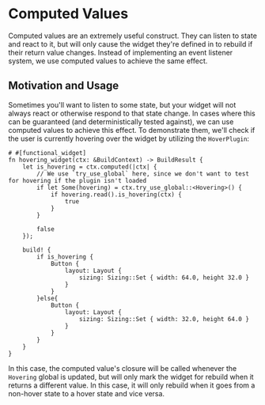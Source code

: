 # Computed Values

Computed values are an extremely useful construct. They can listen to state and react to it, but will only cause the widget they're defined in to rebuild if their return value changes. Instead of implementing an event listener system, we use computed values to achieve the same effect.

## Motivation and Usage

Sometimes you'll want to listen to some state, but your widget will not always react or otherwise respond to that state change. In cases where this can be guaranteed (and deterministically tested against), we can use computed values to achieve this effect. To demonstrate them, we'll check if the user is currently hovering over the widget by utilizing the `HoverPlugin`:

```rust,noplaypen
# #[functional_widget]
fn hovering_widget(ctx: &BuildContext) -> BuildResult {
    let is_hovering = ctx.computed(|ctx| {
        // We use `try_use_global` here, since we don't want to test for hovering if the plugin isn't loaded
        if let Some(hovering) = ctx.try_use_global::<Hovering>() {
            if hovering.read().is_hovering(ctx) {
                true
            }
        }

        false
    });

    build! {
        if is_hovering {
            Button {
                layout: Layout {
                    sizing: Sizing::Set { width: 64.0, height 32.0 }
                }
            }
        }else{
            Button {
                layout: Layout {
                    sizing: Sizing::Set { width: 32.0, height 64.0 }
                }
            }
        }
    }
}
```

In this case, the computed value's closure will be called whenever the `Hovering` global is updated, but will only mark the widget for rebuild when it returns a different value. In this case, it will only rebuild when it goes from a non-hover state to a hover state and vice versa.